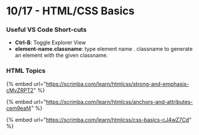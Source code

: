 # 10/17 - HTML/CSS Basics

### Useful VS Code Short-cuts

* **Ctrl-B**: Toggle Explorer View
* **element-name.classname**: type element name . classname to generate an element with the given classname.

### HTML Topics

{% embed url="https://scrimba.com/learn/htmlcss/strong-and-emphasis-cMvZRPT2" %}

{% embed url="https://scrimba.com/learn/htmlcss/anchors-and-attributes-cem9eaf4" %}

{% embed url="https://scrimba.com/learn/htmlcss/css-basics-cJ4wZ7Cd" %}

